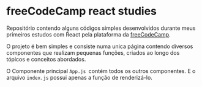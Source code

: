 # freeCodeCamp react studies

Repositório contendo alguns códigos simples desenvolvidos durante meus primeiros estudos com React pela plataforma da [freeCodeCamp](https://www.freecodecamp.org/learn).

O projeto é bem simples e consiste numa unica página contendo diversos componentes que realizam pequenas funções, criados ao longo dos tópicos e conceitos abordados.

O Componente principal `App.js `contém todos os outros componentes. E o arquivo `index.js` possui apenas a função de renderizá-lo.
